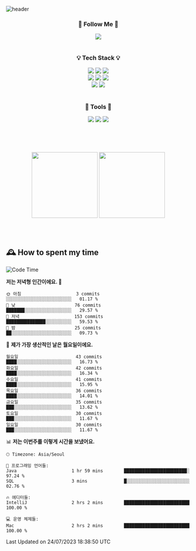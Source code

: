 ![header](https://capsule-render.vercel.app/api?type=waving&color=0:FFE29F,50:FFA99F,100:FF719A&height=300&fontAlignY=40&section=header&text=sung%20eun&fontSize=80&fontColor=FFFFFF)

<div align="center">
	<h3>🐹  Follow Me  🐹</h3>
	<a href="https://velog.io/@saeun05" target="_blank"><img src="https://img.shields.io/badge/Velog-20C997?style=flat&logo=velog&logoColor=white"/></a><br><br>
	<h3>💡  Tech Stack  💡</h3>
	<img src="https://img.shields.io/badge/Java-0078D4?style=flat"/>
	<img src="https://img.shields.io/badge/Spring-6DB33F?style=flat&logo=spring&logoColor=white"/>
	<img src="https://img.shields.io/badge/SpringBoot-6DB33F?style=flat&logo=springboot&logoColor=white"/><br>
	<img src="https://img.shields.io/badge/HTML5-E34F26?style=flat&logo=html5&logoColor=white"/>
	<img src="https://img.shields.io/badge/CSS3-1572B6?style=flat&logo=css3&logoColor=white"/>
	<img src="https://img.shields.io/badge/jQuery-0769AD?style=flat&logo=jquery&logoColor=white"/><br>
	<img src="https://img.shields.io/badge/MySQL-4479A1?style=flat&logo=mysql&logoColor=white"/>
	<img src="https://img.shields.io/badge/oracle-F80000?style=flat&logo=oracle&logoColor=white"/><br><br>
	<h3>🔦  Tools  🔦</h3>
	<img src="https://img.shields.io/badge/intelliJ IDEA-000000?style=flat&logo=intellijidea&logoColor=white"/>
	<img src="https://img.shields.io/badge/Notion-F9DC3E?style=flat&logo=notion&logoColor=white"/>
	<img src="https://img.shields.io/badge/Git-F05032?style=flat&logo=git&logoColor=white"/><br><br>
</div>

<br><br>

<div align="center">
  <img style="height:180px" src="https://github-readme-stats.vercel.app/api?username=sungeunn&show_icons=true&theme=omni&locale=kr"/>
  <img style="height:180px" src="https://github-readme-stats.vercel.app/api/top-langs/?username=sungeunn&theme=omni&layout=compact&locale=kr"/>
</div>

<br><br>

## 🕰 How to spent my time
<!--START_SECTION:waka-->
![Code Time](http://img.shields.io/badge/Code%20Time-65%20hrs%209%20mins-blue)

**저는 저녁형 인간이에요. 🦉** 

```text
🌞 아침                     3 commits           ░░░░░░░░░░░░░░░░░░░░░░░░░   01.17 % 
🌆 낮　                     76 commits          ███████░░░░░░░░░░░░░░░░░░   29.57 % 
🌃 저녁                     153 commits         ███████████████░░░░░░░░░░   59.53 % 
🌙 밤　                     25 commits          ██░░░░░░░░░░░░░░░░░░░░░░░   09.73 % 
```
📅 **제가 가장 생산적인 날은 월요일이에요.** 

```text
월요일                      43 commits          ████░░░░░░░░░░░░░░░░░░░░░   16.73 % 
화요일                      42 commits          ████░░░░░░░░░░░░░░░░░░░░░   16.34 % 
수요일                      41 commits          ████░░░░░░░░░░░░░░░░░░░░░   15.95 % 
목요일                      36 commits          ████░░░░░░░░░░░░░░░░░░░░░   14.01 % 
금요일                      35 commits          ███░░░░░░░░░░░░░░░░░░░░░░   13.62 % 
토요일                      30 commits          ███░░░░░░░░░░░░░░░░░░░░░░   11.67 % 
일요일                      30 commits          ███░░░░░░░░░░░░░░░░░░░░░░   11.67 % 
```


📊 **저는 이번주를 이렇게 시간을 보냈어요.** 

```text
🕑︎ Timezone: Asia/Seoul

💬 프로그래밍 언어들: 
Java                     1 hr 59 mins        ████████████████████████░   97.24 % 
SQL                      3 mins              █░░░░░░░░░░░░░░░░░░░░░░░░   02.76 % 

🔥 에디터들: 
IntelliJ                 2 hrs 2 mins        █████████████████████████   100.00 % 

💻 운영 체제들: 
Mac                      2 hrs 2 mins        █████████████████████████   100.00 % 
```


 Last Updated on 24/07/2023 18:38:50 UTC
<!--END_SECTION:waka-->
